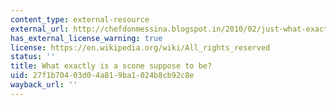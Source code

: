 ```yaml
---
content_type: external-resource
external_url: http://chefdonmessina.blogspot.in/2010/02/just-what-exactly-is-scone.html
has_external_license_warning: true
license: https://en.wikipedia.org/wiki/All_rights_reserved
status: ''
title: What exactly is a scone suppose to be?
uid: 27f1b704-03d0-4a81-9ba1-024b8cb92c8e
wayback_url: ''
---
```

